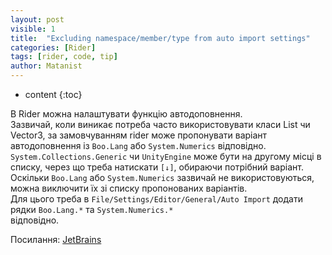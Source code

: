```yaml
---
layout: post
visible: 1
title:  "Excluding namespace/member/type from auto import settings"
categories: [Rider]
tags: [rider, code, tip]
author: Matanist
---
```


* content
{:toc}

В Rider можна налаштувати функцію автодоповнення.  
Зазвичай, коли виникає потреба часто використовувати класи List чи Vector3, за замовчуванням rider може 
пропонувати варіант автодоповнення із ```Boo.Lang``` або ```System.Numerics``` відповідно. 
```System.Collections.Generic``` чи ```UnityEngine``` може бути на другому місці в списку, через що треба натискати ```[↓]```, обираючи потрібний варіант.  
Оскільки ```Boo.Lang``` або ```System.Numerics``` зазвичай не використовуються, 
можна виключити їх зі списку пропонованих варіантів.  
Для цього треба в ```File/Settings/Editor/General/Auto Import``` додати рядки ```Boo.Lang.*``` та ```System.Numerics.*```  
відповідно.
  
  
  
  
  
Посилання:
[JetBrains](https://www.jetbrains.com/help/rider/Settings_Auto_Import.html "Документація JetBrains Rider")